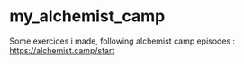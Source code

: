# my_alchemist_camp
Some exercices i made, following alchemist camp episodes : https://alchemist.camp/start
